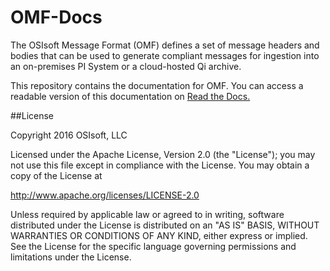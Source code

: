# OMF-Docs
The OSIsoft Message Format (OMF) defines a set of message headers and bodies that can be used to generate compliant messages for ingestion into an on-premises PI System or a cloud-hosted Qi archive.

This repository contains the documentation for OMF. You can access a readable version of this documentation on [Read the Docs.](http://omf-docs.readthedocs.io/en/latest/)

##License

Copyright 2016 OSIsoft, LLC

Licensed under the Apache License, Version 2.0 (the "License"); you may not use this file except in compliance with the License. You may obtain a copy of the License at

http://www.apache.org/licenses/LICENSE-2.0

Unless required by applicable law or agreed to in writing, software distributed under the License is distributed on an "AS IS" BASIS, WITHOUT WARRANTIES OR CONDITIONS OF ANY KIND, either express or implied. See the License for the specific language governing permissions and limitations under the License.
